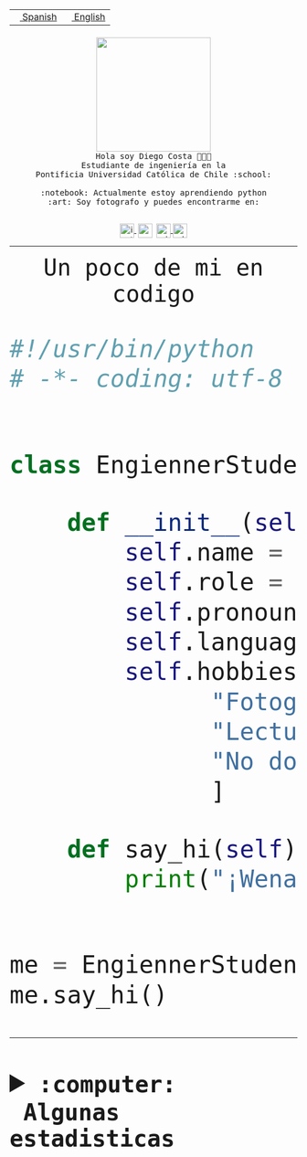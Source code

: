 <table border="0"  align="right">
 <tr><td><a href="README.md"><img src="https://upload.wikimedia.org/wikipedia/commons/thumb/8/89/Bandera_de_Espa%C3%B1a.svg/1200px-Bandera_de_Espa%C3%B1a.svg.png" height="10"> Spanish</a></td>
 <td><a href="README.en.md"><img src="https://upload.wikimedia.org/wikipedia/commons/a/a4/Flag_of_the_United_States.svg" height="10"> English</a></td></tr>
</table><br><br><br>


<p align="center">
  <img src="https://github.com/diegocostares/diegocostares/blob/main/Images/aaa2.gif?raw=true" height="200px" weight="200px">
  <br><samp>
    Hola soy Diego Costa 👨🏻‍💻<br>
    Estudiante de ingeniería en la <br>
    Pontificia Universidad Católica de Chile :school:<br>
  <br>
    :notebook: Actualmente estoy aprendiendo python <br>
    :art: Soy fotografo y puedes encontrarme en: <br>
  <br></samp>
  
</p>

<p align="center">
   <a href="https://instagram.com/diegocosta_no" target="blank">
    <img 
    align="center" src="https://cdn.jsdelivr.net/npm/simple-icons@3.0.1/icons/instagram.svg" alt="instagram" height="25px" width="25px" />
  </a>
  <a style="border: 3px solid; color: white;"href="https://t.me/diegocosta_no" target="blank">
  <img
  align="center" alt="Telegram" width="25px" src="https://icons-for-free.com/iconfiles/png/512/Telegram-1324888767380505522.png" />
</a>
<a href="https://api.whatsapp.com/send?phone=56971897835&text=Hola!" target="blank">
  <img
  align="center" alt="wtsp" width="25px" src="https://img.icons8.com/pastel-glyph/2x/whatsapp--v2.png" />
</a>
<a href="https://www.linkedin.com/in/diego-costa-786249213/" target="blank">
  <img
  align="center" alt="wtsp" width="25px" src="https://img.icons8.com/metro/452/linkedin.png" />
</a>

  </a>
</p>

---


<p align="center"><font size="25"><samp>Un poco de mi en codigo</samp></front></p>


```python
#!/usr/bin/python
# -*- coding: utf-8 -*-


class EngiennerStudent:

    def __init__(self):
        self.name = "Diego Costa"
        self.role = "Estudiante"
        self.pronouns = "he/him"
        self.language_spoken = ["es_CL", "en_US"]
        self.hobbies = [
              "Fotografia",
              "Lectura",
              "No dormir",
              ]

    def say_hi(self):
        print("¡Wena mundo!")


me = EngiennerStudent()
me.say_hi()
```
---
<details>
  <summary><b><samp>:computer: &nbsp;Algunas estadisticas</samp></b></summary>
  <br/></p>

<!--START_SECTION:waka-->
![Code Time](http://img.shields.io/badge/Code%20Time-1%2C053%20hrs%203%20mins-blue)

**Soy nocturno 🦉** 

```text
🌞 Mañana                 46 commits          ░░░░░░░░░░░░░░░░░░░░░░░░░   01.40 % 
🌆 Día                    1045 commits        ████████░░░░░░░░░░░░░░░░░   31.71 % 
🌃 Tarde                  1420 commits        ███████████░░░░░░░░░░░░░░   43.10 % 
🌙 Noche                  784 commits         ██████░░░░░░░░░░░░░░░░░░░   23.79 % 
```
📅 **Soy más productivo los Martes** 

```text
Lunes                    511 commits         ████░░░░░░░░░░░░░░░░░░░░░   15.51 % 
Martes                   602 commits         █████░░░░░░░░░░░░░░░░░░░░   18.27 % 
Miércoles                443 commits         ███░░░░░░░░░░░░░░░░░░░░░░   13.44 % 
Jueves                   519 commits         ████░░░░░░░░░░░░░░░░░░░░░   15.75 % 
Viernes                  463 commits         ████░░░░░░░░░░░░░░░░░░░░░   14.05 % 
Sábado                   279 commits         ██░░░░░░░░░░░░░░░░░░░░░░░   08.47 % 
Domingo                  478 commits         ████░░░░░░░░░░░░░░░░░░░░░   14.51 % 
```


📊 **Esta semana me dediqué a** 

```text
🐱‍💻 Proyectos: 
2023-1-S4-Grupo2-Backend 14 hrs 3 mins       █████████░░░░░░░░░░░░░░░░   36.75 % 
arqui-t3                 7 hrs 30 mins       █████░░░░░░░░░░░░░░░░░░░░   19.65 % 
2023-1-S4-Grupo2-IA      7 hrs 24 mins       █████░░░░░░░░░░░░░░░░░░░░   19.35 % 
2023-1-S4-Grupo2-Scraper 3 hrs 57 mins       ███░░░░░░░░░░░░░░░░░░░░░░   10.37 % 
2023-1-S4-Grupo2-Frontend3 hrs 3 mins        ██░░░░░░░░░░░░░░░░░░░░░░░   08.00 % 
```


 Last Updated on 13/06/2023 01:47:23 UTC
<!--END_SECTION:waka-->
  
  

<p align="center"> <img src="https://github-readme-stats.vercel.app/api?username=diegocostares&show_icons=true&theme=ayu-mirage" alt="abhisheknaiidu" /></p>
 
</details>
